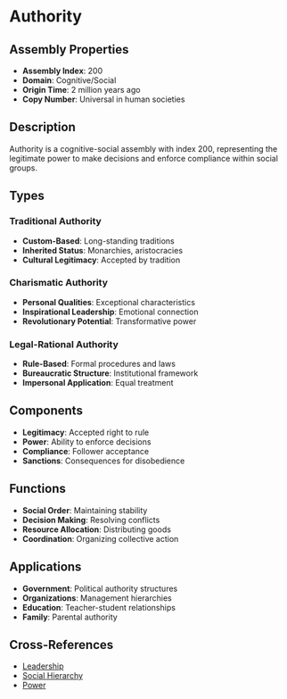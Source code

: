 # Authority

## Assembly Properties
- **Assembly Index**: 200
- **Domain**: Cognitive/Social
- **Origin Time**: 2 million years ago
- **Copy Number**: Universal in human societies

## Description

Authority is a cognitive-social assembly with index 200, representing the legitimate power to make decisions and enforce compliance within social groups.

## Types

### Traditional Authority
- **Custom-Based**: Long-standing traditions
- **Inherited Status**: Monarchies, aristocracies
- **Cultural Legitimacy**: Accepted by tradition

### Charismatic Authority
- **Personal Qualities**: Exceptional characteristics
- **Inspirational Leadership**: Emotional connection
- **Revolutionary Potential**: Transformative power

### Legal-Rational Authority
- **Rule-Based**: Formal procedures and laws
- **Bureaucratic Structure**: Institutional framework
- **Impersonal Application**: Equal treatment

## Components

- **Legitimacy**: Accepted right to rule
- **Power**: Ability to enforce decisions
- **Compliance**: Follower acceptance
- **Sanctions**: Consequences for disobedience

## Functions

- **Social Order**: Maintaining stability
- **Decision Making**: Resolving conflicts
- **Resource Allocation**: Distributing goods
- **Coordination**: Organizing collective action

## Applications

- **Government**: Political authority structures
- **Organizations**: Management hierarchies
- **Education**: Teacher-student relationships
- **Family**: Parental authority

## Cross-References

- [Leadership](/domains/cognitive/social_cognition/leadership.md)
- [Social Hierarchy](/domains/cognitive/social_structures/hierarchy.md)
- [Power](/domains/cognitive/governance/power.md)